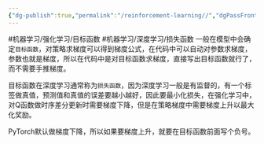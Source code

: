 ```yaml
---
{"dg-publish":true,"permalink":"/reinforcement-learning//","dgPassFrontmatter":true}
---
```



#机器学习/强化学习/目标函数  #机器学习/深度学习/损失函数
一般在模型中会确定`目标函数`，对策略求梯度可以得到梯度公式，在代码中可以自动对参数求梯度，参数也就是梯度，所以在代码中是对目标函数求梯度，直接写出目标函数就行了，而不需要手推梯度。

目标函数在深度学习通常称为`损失函数`，因为深度学习一般是有监督的，有一个标签做真值，预测值和真值的误差要越小越好，因此要最小化损失，在强化学习中，对Q函数做时序差分更新时需要梯度下降，但是在策略梯度中需要梯度上升以最大化奖励。

PyTorch默认做梯度下降，所以如果要梯度上升，就要在目标函数前面写个负号。

